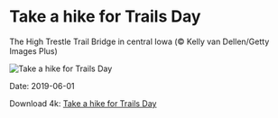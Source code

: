 # Take a hike for Trails Day

The High Trestle Trail Bridge in central Iowa (© Kelly van Dellen/Getty Images Plus)

![Take a hike for Trails Day](https://bing.com/th?id=OHR.HighTrestleTrail_EN-US4329190913_UHD.jpg&rf=LaDigue_UHD.jpg&pid=hp&w=1024&h=576)

Date: 2019-06-01

Download 4k: [Take a hike for Trails Day](https://bing.com/th?id=OHR.HighTrestleTrail_EN-US4329190913_UHD.jpg&rf=LaDigue_UHD.jpg&pid=hp&w=3840&h=2160)

